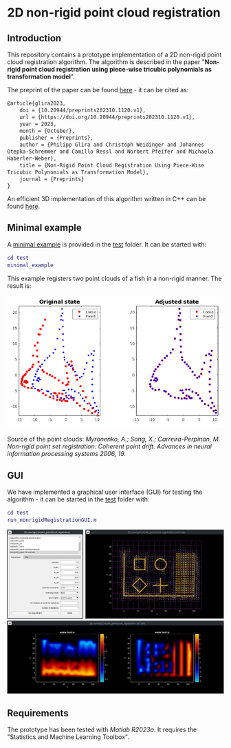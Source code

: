 # 2D non-rigid point cloud registration

## Introduction

This repository contains a prototype implementation of a 2D non-rigid point cloud registration algorithm. The algorithm is described in the paper "**Non-rigid point cloud registration using piece-wise tricubic polynomials as transformation model**".

The preprint of the paper can be found [here](https://www.preprints.org/manuscript/202310.1120) - it can be cited as:

```
@article{glira2023,
	doi = {10.20944/preprints202310.1120.v1},
	url = {https://doi.org/10.20944/preprints202310.1120.v1},
	year = 2023,
	month = {October},
	publisher = {Preprints},
	author = {Philipp Glira and Christoph Weidinger and Johannes Otepka-Schremmer and Camillo Ressl and Norbert Pfeifer and Michaela Haberler-Weber},
	title = {Non-Rigid Point Cloud Registration Using Piece-Wise Tricubic Polynomials as Transformation Model},
	journal = {Preprints}
}
```

An efficient 3D implementation of this algorithm written in C++ can be found [here](https://github.com/AIT-Assistive-Autonomous-Systems/3D_nonrigid_tricubic_pointcloud_registration).

## Minimal example

A [minimal example](test/minimal_example.m) is provided in the [test](test) folder. It can be started with:

```matlab
cd test
minimal_example
```
This example registers two point clouds of a fish in a non-rigid manner. The result is:

![alt](docs/fish.png)

Source of the point clouds: *Myronenko, A.; Song, X.; Carreira-Perpinan, M. Non-rigid point set registration: Coherent point drift. Advances in neural
information processing systems 2006, 19.*
## GUI

We have implemented a graphical user interface (GUI) for testing the algorithm - it can be started in the [test](test) folder with:

```matlab
cd test
run_nonrigidRegistrationGUI.m
```

![alt](docs/matlab-gui.png)

## Requirements

The prototype has been tested with *Matlab R2023a*. It requires the "Statistics and Machine Learning Toolbox".